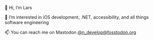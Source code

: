 👋 Hi, I’m Lars

👀 I’m interested in iOS development, .NET, accessibility, and all things software engineering

📫 You can reach me on Mastodon [@n_develop@fosstodon.org](https://fosstodon.org/@n_develop)

<!---
n-develop/n-develop is a ✨ special ✨ repository because its `README.md` (this file) appears on your GitHub profile.
You can click the Preview link to take a look at your changes.
--->
